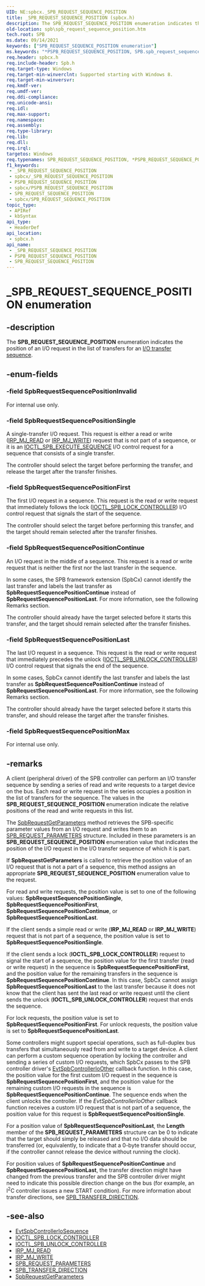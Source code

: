 ```yaml
---
UID: NE:spbcx._SPB_REQUEST_SEQUENCE_POSITION
title: _SPB_REQUEST_SEQUENCE_POSITION (spbcx.h)
description: The SPB_REQUEST_SEQUENCE_POSITION enumeration indicates the position of an I/O request in the list of transfers for an I/O transfer sequence.
old-location: spb\spb_request_sequence_position.htm
tech.root: SPB
ms.date: 09/14/2021
keywords: ["SPB_REQUEST_SEQUENCE_POSITION enumeration"]
ms.keywords: "*PSPB_REQUEST_SEQUENCE_POSITION, SPB.spb_request_sequence_position, SPB_REQUEST_SEQUENCE_POSITION, SPB_REQUEST_SEQUENCE_POSITION enumeration [Buses], SpbRequestSequencePositionContinue, SpbRequestSequencePositionFirst, SpbRequestSequencePositionInvalid, SpbRequestSequencePositionLast, SpbRequestSequencePositionMax, SpbRequestSequencePositionSingle, _SPB_REQUEST_SEQUENCE_POSITION, spbcx/SPB_REQUEST_SEQUENCE_POSITION, spbcx/SpbRequestSequencePositionContinue, spbcx/SpbRequestSequencePositionFirst, spbcx/SpbRequestSequencePositionInvalid, spbcx/SpbRequestSequencePositionLast, spbcx/SpbRequestSequencePositionMax, spbcx/SpbRequestSequencePositionSingle"
req.header: spbcx.h
req.include-header: Spb.h
req.target-type: Windows
req.target-min-winverclnt: Supported starting with Windows 8.
req.target-min-winversvr: 
req.kmdf-ver: 
req.umdf-ver: 
req.ddi-compliance: 
req.unicode-ansi: 
req.idl: 
req.max-support: 
req.namespace: 
req.assembly: 
req.type-library: 
req.lib: 
req.dll: 
req.irql: 
targetos: Windows
req.typenames: SPB_REQUEST_SEQUENCE_POSITION, *PSPB_REQUEST_SEQUENCE_POSITION
f1_keywords:
 - _SPB_REQUEST_SEQUENCE_POSITION
 - spbcx/_SPB_REQUEST_SEQUENCE_POSITION
 - PSPB_REQUEST_SEQUENCE_POSITION
 - spbcx/PSPB_REQUEST_SEQUENCE_POSITION
 - SPB_REQUEST_SEQUENCE_POSITION
 - spbcx/SPB_REQUEST_SEQUENCE_POSITION
topic_type:
 - APIRef
 - kbSyntax
api_type:
 - HeaderDef
api_location:
 - spbcx.h
api_name:
 - _SPB_REQUEST_SEQUENCE_POSITION
 - PSPB_REQUEST_SEQUENCE_POSITION
 - SPB_REQUEST_SEQUENCE_POSITION
---
```


# _SPB_REQUEST_SEQUENCE_POSITION enumeration

## -description

The **SPB_REQUEST_SEQUENCE_POSITION** enumeration indicates the position of an I/O request in the list of transfers for an [I/O transfer sequence](/windows-hardware/drivers/spb/i-o-transfer-sequences).

## -enum-fields

### -field SpbRequestSequencePositionInvalid

For internal use only.

### -field SpbRequestSequencePositionSingle

A single-transfer I/O request. This request is either a read or write ([IRP_MJ_READ](/windows-hardware/drivers/ifs/irp-mj-read) or [IRP_MJ_WRITE](/windows-hardware/drivers/kernel/irp-mj-write)) request that is not part of a sequence, or it is an [IOCTL_SPB_EXECUTE_SEQUENCE](/windows-hardware/drivers/spb/spb-ioctls#ioctl_spb_execute_sequence) I/O control request for a sequence that consists of a single transfer.

The controller should select the target before performing the transfer, and release the target after the transfer finishes.

### -field SpbRequestSequencePositionFirst

The first I/O request in a sequence. This request is the read or write request that immediately follows the lock ([IOCTL_SPB_LOCK_CONTROLLER](/windows-hardware/drivers/spb/spb-ioctls#ioctl_spb_lock_controller-control-code)) I/O control request that signals the start of the sequence.

The controller should select the target before performing this transfer, and the target should remain selected after the transfer finishes.

### -field SpbRequestSequencePositionContinue

An I/O request in the middle of a sequence. This request is a read or write request that is neither the first nor the last transfer in the sequence.

In some cases, the SPB framework extension (SpbCx) cannot identify the last transfer and labels the last transfer as **SpbRequestSequencePositionContinue** instead of **SpbRequestSequencePositionLast**. For more information, see the following Remarks section.

The controller should already have the target selected before it starts this transfer, and the target should remain selected after the transfer finishes.

### -field SpbRequestSequencePositionLast

The last I/O request in a sequence. This request is the read or write request that immediately precedes the unlock ([IOCTL_SPB_UNLOCK_CONTROLLER](/windows-hardware/drivers/spb/spb-ioctls#ioctl_spb_unlock_controller-control-code)) I/O control request that signals the end of the sequence.

In some cases, SpbCx cannot identify the last transfer and labels the last transfer as **SpbRequestSequencePositionContinue** instead of **SpbRequestSequencePositionLast**. For more information, see the following Remarks section.

The controller should already have the target selected before it starts this transfer, and should release the target after the transfer finishes.

### -field SpbRequestSequencePositionMax

For internal use only.

## -remarks

A client (peripheral driver) of the SPB controller can perform an I/O transfer sequence by sending a series of read and write requests to a target device on the bus. Each read or write request in the series occupies a position in the list of transfers for the sequence. The values in the **SPB_REQUEST_SEQUENCE_POSITION** enumeration indicate the relative positions of the read and write requests in this list.

The [SpbRequestGetParameters](/windows-hardware/drivers/ddi/spbcx/nf-spbcx-spbrequestgetparameters) method retrieves the SPB-specific parameter values from an I/O request and writes them to an [SPB_REQUEST_PARAMETERS](/previous-versions/hh406209(v=vs.85)) structure. Included in these parameters is an **SPB_REQUEST_SEQUENCE_POSITION** enumeration value that indicates the position of the I/O request in the I/O transfer sequence of which it is part.

If **SpbRequestGetParameters** is called to retrieve the position value of an I/O request that is not a part of a sequence, this method assigns an appropriate **SPB_REQUEST_SEQUENCE_POSITION** enumeration value to the request.

For read and write requests, the position value is set to one of the following values: **SpbRequestSequencePositionSingle**, **SpbRequestSequencePositionFirst**, **SpbRequestSequencePositionContinue**, or **SpbRequestSequencePositionLast**.

If the client sends a simple read or write (**IRP_MJ_READ** or **IRP_MJ_WRITE**) request that is not part of a sequence, the position value is set to **SpbRequestSequencePositionSingle**.

If the client sends a lock (**IOCTL_SPB_LOCK_CONTROLLER**) request to signal the start of a sequence, the position value for the first transfer (read or write request) in the sequence is **SpbRequestSequencePositionFirst**, and the position value for the remaining transfers in the sequence is **SpbRequestSequencePositionContinue**. In this case, SpbCx cannot assign **SpbRequestSequencePositionLast** to the last transfer because it does not know that the client has sent the last read or write request until the client sends the unlock (**IOCTL_SPB_UNLOCK_CONTROLLER**) request that ends the sequence.

For lock requests, the position value is set to **SpbRequestSequencePositionFirst**. For unlock requests, the position value is set to **SpbRequestSequencePositionLast**.

Some controllers might support special operations, such as full-duplex bus transfers that simultaneously read from and write to a target device. A client can perform a custom sequence operation by locking the controller and sending a series of custom I/O requests, which SpbCx passes to the SPB controller driver's [EvtSpbControllerIoOther](/windows-hardware/drivers/ddi/spbcx/nc-spbcx-evt_spb_controller_other) callback function. In this case, the position value for the first custom I/O request in the sequence is **SpbRequestSequencePositionFirst**, and the position value for the remaining custom I/O requests in the sequence is **SpbRequestSequencePositionContinue**. The sequence ends when the client unlocks the controller. If the *EvtSpbControllerIoOther* callback function receives a custom I/O request that is not part of a sequence, the position value for this request is **SpbRequestSequencePositionSingle**.

For a position value of **SpbRequestSequencePositionLast**, the **Length** member of the **SPB_REQUEST_PARAMETERS** structure can be 0 to indicate that the target should simply be released and that no I/O data should be transferred (or, equivalently, to indicate that a 0-byte transfer should occur, if the controller cannot release the device without running the clock).

For position values of **SpbRequestSequencePositionContinue** and **SpbRequestSequencePositionLast**, the transfer direction might have changed from the previous transfer and the SPB controller driver might need to indicate this possible direction change on the bus (for example, an I<sup>2</sup>C controller issues a new START condition). For more information about transfer directions, see [SPB_TRANSFER_DIRECTION](/windows-hardware/drivers/ddi/spb/ne-spb-spb_transfer_direction).

## -see-also

* [EvtSpbControllerIoSequence](/windows-hardware/drivers/ddi/spbcx/nc-spbcx-evt_spb_controller_sequence)
* [IOCTL_SPB_LOCK_CONTROLLER](/windows-hardware/drivers/spb/spb-ioctls#ioctl_spb_lock_controller-control-code)
* [IOCTL_SPB_UNLOCK_CONTROLLER](/windows-hardware/drivers/spb/spb-ioctls#ioctl_spb_unlock_controller-control-code)
* [IRP_MJ_READ](/windows-hardware/drivers/ifs/irp-mj-read)
* [IRP_MJ_WRITE](/windows-hardware/drivers/kernel/irp-mj-write)
* [SPB_REQUEST_PARAMETERS](/previous-versions/hh406209(v=vs.85))
* [SPB_TRANSFER_DIRECTION](/windows-hardware/drivers/ddi/spb/ne-spb-spb_transfer_direction)
* [SpbRequestGetParameters](/windows-hardware/drivers/ddi/spbcx/nf-spbcx-spbrequestgetparameters)
